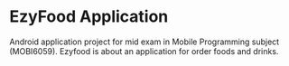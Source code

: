 # EzyFood Application
Android application project for mid exam in Mobile Programming subject (MOBI6059). Ezyfood is about an application for order foods and drinks.
